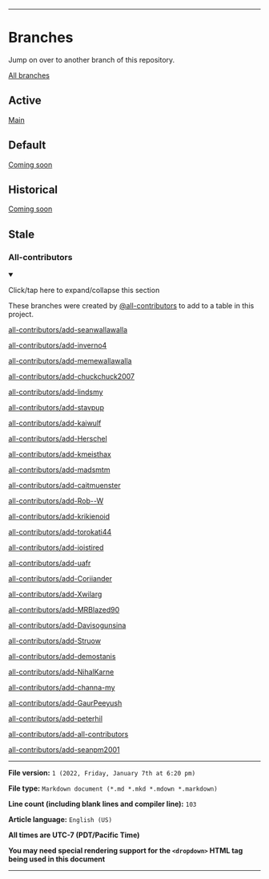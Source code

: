
***

# Branches

Jump on over to another branch of this repository.

[All branches](https://github.com/seanpm2001/seanpm2001/branches/)

## Active

[Main](https://github.com/seanpm2001/seanpm2001/)

## Default

[Coming soon](https://www.example.com/)

## Historical

[Coming soon](https://www.example.com/)

## Stale

### All-contributors

<details open><summary><p lang="en">Click/tap here to expand/collapse this section</p></summary>

These branches were created by [@all-contributors](https://github.com/all-contributors/) to add to a table in this project.

[all-contributors/add-seanwallawalla](https://github.com/seanpm2001/seanpm2001/tree/all-contributors/add-seanwallawalla/)

[all-contributors/add-inverno4](https://github.com/seanpm2001/seanpm2001/tree/all-contributors/add-inverno4/)

[all-contributors/add-memewallawalla](https://github.com/seanpm2001/seanpm2001/tree/all-contributors/add-memewallawalla/)

[all-contributors/add-chuckchuck2007](https://github.com/seanpm2001/seanpm2001/tree/all-contributors/add-chuckchuck2007/)

[all-contributors/add-lindsmy](https://github.com/seanpm2001/seanpm2001/tree/all-contributors/add-lindsmy/)

[all-contributors/add-stavpup](https://github.com/seanpm2001/seanpm2001/tree/all-contributors/add-stavpup/)

[all-contributors/add-kaiwulf](https://github.com/seanpm2001/seanpm2001/tree/all-contributors/add-kaiwulf/)

[all-contributors/add-Herschel](https://github.com/seanpm2001/seanpm2001/tree/all-contributors/add-Herschel/)

[all-contributors/add-kmeisthax](https://github.com/seanpm2001/seanpm2001/tree/all-contributors/add-kmeisthax/)

[all-contributors/add-madsmtm](https://github.com/seanpm2001/seanpm2001/tree/all-contributors/add-madsmtm/)

[all-contributors/add-caitmuenster](https://github.com/seanpm2001/seanpm2001/tree/all-contributors/add-caitmuenster/)

[all-contributors/add-Rob--W](https://github.com/seanpm2001/seanpm2001/tree/all-contributors/add-Rob--W/)

[all-contributors/add-krikienoid](https://github.com/seanpm2001/seanpm2001/tree/all-contributors/add-krikienoid/)

[all-contributors/add-torokati44](https://github.com/seanpm2001/seanpm2001/tree/all-contributors/add-torokati44/)

[all-contributors/add-ioistired](https://github.com/seanpm2001/seanpm2001/tree/all-contributors/add-ioistired/)

[all-contributors/add-uafr](https://github.com/seanpm2001/seanpm2001/tree/all-contributors/add-uafr/)

[all-contributors/add-Coriiander](https://github.com/seanpm2001/seanpm2001/tree/all-contributors/add-Coriiander/)

[all-contributors/add-Xwilarg](https://github.com/seanpm2001/seanpm2001/tree/all-contributors/add-Xwilarg/)

[all-contributors/add-MRBlazed90](https://github.com/seanpm2001/seanpm2001/tree/all-contributors/add-MRBlazed90/)

[all-contributors/add-Davisogunsina](https://github.com/seanpm2001/seanpm2001/tree/all-contributors/add-Davisogunsina/)

[all-contributors/add-Struow](https://github.com/seanpm2001/seanpm2001/tree/all-contributors/add-Struow/)

[all-contributors/add-demostanis](https://github.com/seanpm2001/seanpm2001/tree/all-contributors/add-demostanis/)

[all-contributors/add-NihalKarne](https://github.com/seanpm2001/seanpm2001/tree/all-contributors/add-NihalKarne/)

[all-contributors/add-channa-my](https://github.com/seanpm2001/seanpm2001/tree/all-contributors/add-channa-my/)

[all-contributors/add-GaurPeeyush](https://github.com/seanpm2001/seanpm2001/tree/all-contributors/add-GaurPeeyush/)

[all-contributors/add-peterhil](https://github.com/seanpm2001/seanpm2001/tree/all-contributors/add-peterhil/)

[all-contributors/add-all-contributors](https://github.com/seanpm2001/seanpm2001/tree/all-contributors/add-all-contributors/)

[all-contributors/add-seanpm2001](https://github.com/seanpm2001/seanpm2001/tree/all-contributors/add-seanpm2001/)

</details>

***

**File version:** `1 (2022, Friday, January 7th at 6:20 pm)`

**File type:** `Markdown document (*.md *.mkd *.mdown *.markdown)`

**Line count (including blank lines and compiler line):** `103`

**Article language:** `English (US)`

**All times are UTC-7 (PDT/Pacific Time)**

**You may need special rendering support for the `<dropdown>` HTML tag being used in this document**

***

